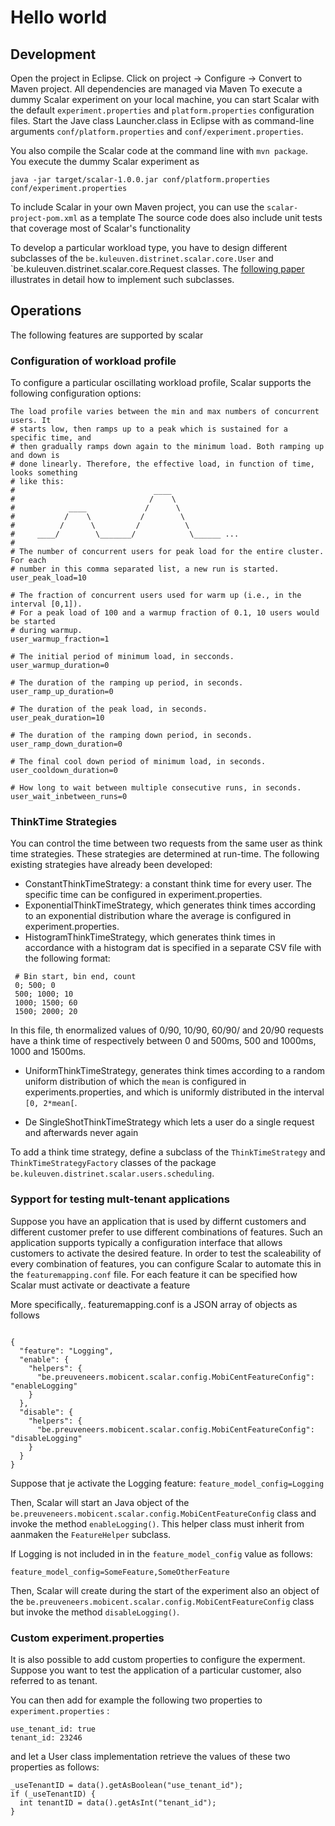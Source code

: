 # Hello world

## Development

Open the project in Eclipse. Click on project -> Configure -> Convert to Maven project. All dependencies are managed via Maven
To execute a dummy Scalar experiment on your local machine, you can start Scalar with the default `experiment.properties` and `platform.properties` 
configuration files. Start the Jave class Launcher.class in Eclipse with as command-line arguments `conf/platform.properties` and `conf/experiment.properties`.


You also compile the Scalar code at the command line with `mvn package`.  You execute the dummy Scalar experiment as 
```
java -jar target/scalar-1.0.0.jar conf/platform.properties conf/experiment.properties
```
To include Scalar in your own Maven project, you can use the `scalar-project-pom.xml` as a template 
The source code does also include unit tests that coverage most of Scalar's functionality 

To develop a particular workload type, you have to design different subclasses of the `be.kuleuven.distrinet.scalar.core.User` and `be.kuleuven.distrinet.scalar.core.Request classes. 
The [following paper](./heyman_preuveneers_joosen.pdf) illustrates in detail how to implement such subclasses.

## Operations

The following features are supported by scalar

### Configuration of workload profile
To configure a particular oscillating workload profile, Scalar supports the following configuration options:

```
The load profile varies between the min and max numbers of concurrent users. It
# starts low, then ramps up to a peak which is sustained for a specific time, and
# then gradually ramps down again to the minimum load. Both ramping up and down is
# done linearly. Therefore, the effective load, in function of time, looks something
# like this:
#                               ____
#                              /    \
#            ____             /      \
#           /    \           /        \
#          /      \         /          \
#     ____/        \_______/            \______ ...
#
# The number of concurrent users for peak load for the entire cluster. For each
# number in this comma separated list, a new run is started.
user_peak_load=10

# The fraction of concurrent users used for warm up (i.e., in the interval [0,1]).
# For a peak load of 100 and a warmup fraction of 0.1, 10 users would be started
# during warmup. 
user_warmup_fraction=1

# The initial period of minimum load, in secconds.
user_warmup_duration=0

# The duration of the ramping up period, in seconds.
user_ramp_up_duration=0

# The duration of the peak load, in seconds.
user_peak_duration=10

# The duration of the ramping down period, in seconds.
user_ramp_down_duration=0

# The final cool down period of minimum load, in seconds.
user_cooldown_duration=0

# How long to wait between multiple consecutive runs, in seconds.
user_wait_inbetween_runs=0
```
### ThinkTime Strategies

You can control the time between two requests from the same user as think time strategies. 
These strategies are determined at run-time. The following existing strategies have already been developed:

  * ConstantThinkTimeStrategy: a  constant think time for every user. The specific time can be configured in experiment.properties.
  * ExponentialThinkTimeStrategy, which generates think times according to an exponential distribution whare the average is configured in experiment.properties. 
  * HistogramThinkTimeStrategy, which generates think times in accordance with a histogram dat is specified in a separate CSV  file with the following format:
```
 # Bin start, bin end, count
 0; 500; 0
 500; 1000; 10
 1000; 1500; 60
 1500; 2000; 20
 ```

In this file, th enormalized values of 0/90, 10/90, 60/90/ and 20/90 requests have a think time of respectively between 0 and 500ms, 
500 and 1000ms, 1000 and 1500ms.

  * UniformThinkTimeStrategy, generates think times according to a random uniform distribution of which the `mean` is configured in experiments.properties, 
    and which is uniformly distributed in the interval `[0, 2*mean[`.

* De SingleShotThinkTimeStrategy which lets a user do a single request and afterwards never again

To add a think time strategy, define a subclass of the `ThinkTimeStrategy` and  `ThinkTimeStrategyFactory` classes
of the package `be.kuleuven.distrinet.scalar.users.scheduling`.


 
### Sypport for testing mult-tenant applications
Suppose you have an application that is used by differnt customers and different customer prefer to use different combinations of features.
Such an application supports typically a configuration interface that allows customers to activate the desired feature. 
In order to test the scaleability of every combination of features, you can configure Scalar to automate this in the `featuremapping.conf` file. For each feature it can be specified how Scalar must activate or deactivate a feature

More specifically,. featuremapping.conf is a JSON array of objects as follows

```

{
  "feature": "Logging",
  "enable": {
    "helpers": {
      "be.preuveneers.mobicent.scalar.config.MobiCentFeatureConfig": "enableLogging"
    }
  },
  "disable": {
    "helpers": {
      "be.preuveneers.mobicent.scalar.config.MobiCentFeatureConfig": "disableLogging"
    }
  }
}

```
Suppose that je activate the Logging feature:
```feature_model_config=Logging```

Then, Scalar will start an Java object of the  `be.preuveneers.mobicent.scalar.config.MobiCentFeatureConfig` class and invoke the method 
`enableLogging()`. This helper class must inherit from aanmaken the  `FeatureHelper` subclass.

If Logging is not included in in the `feature_model_config` value as follows:
```
feature_model_config=SomeFeature,SomeOtherFeature
```
Then, Scalar will create during the start of the experiment also an object of the `be.preuveneers.mobicent.scalar.config.MobiCentFeatureConfig` class but invoke the method `disableLogging()`.

### Custom experiment.properties
It is also possible to add custom properties to configure the experment.
Suppose you want to test the application of a particular customer, also referred to as tenant. 

You can then add for example the following two properties to `experiment.properties` :

```
use_tenant_id: true
tenant_id: 23246
```

and let a User class implementation retrieve the values of these two properties as follows:

```
_useTenantID = data().getAsBoolean("use_tenant_id");
if (_useTenantID) { 
  int tenantID = data().getAsInt("tenant_id");
}

```
